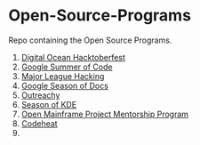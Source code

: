 # Open-Source-Programs
Repo containing the Open Source Programs.

1. [Digital Ocean Hacktoberfest](https://hacktoberfest.com/)
2. [ Google Summer of Code](https://summerofcode.withgoogle.com/)
3. [Major League Hacking](https://fellowship.mlh.io/)
4. [Google Season of Docs](https://summerofcode.withgoogle.com/)
5. [Outreachy](https://www.outreachy.org/)
6. [Season of KDE](https://season.kde.org/)
7. [Open Mainframe Project Mentorship Program](https://openmainframeproject.org/projects/mentorship/)
8. [Codeheat](https://codeheat.org/)
9. 
